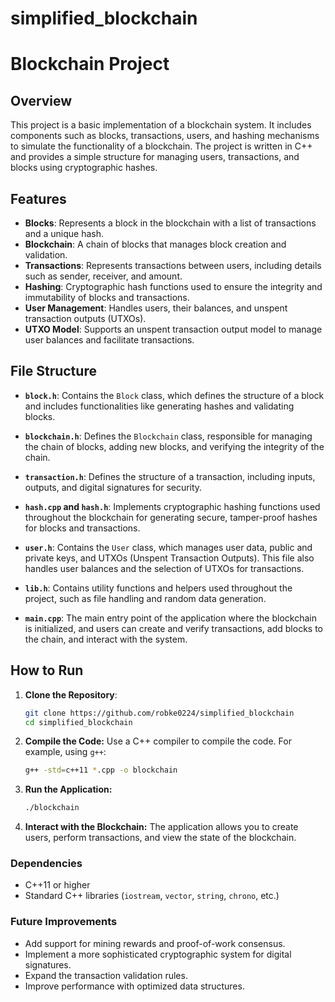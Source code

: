 # simplified_blockchain
# Blockchain Project

## Overview

This project is a basic implementation of a blockchain system. It includes components such as blocks, transactions, users, and hashing mechanisms to simulate the functionality of a blockchain. The project is written in C++ and provides a simple structure for managing users, transactions, and blocks using cryptographic hashes.

## Features

- **Blocks**: Represents a block in the blockchain with a list of transactions and a unique hash.
- **Blockchain**: A chain of blocks that manages block creation and validation.
- **Transactions**: Represents transactions between users, including details such as sender, receiver, and amount.
- **Hashing**: Cryptographic hash functions used to ensure the integrity and immutability of blocks and transactions.
- **User Management**: Handles users, their balances, and unspent transaction outputs (UTXOs).
- **UTXO Model**: Supports an unspent transaction output model to manage user balances and facilitate transactions.

## File Structure

- **`block.h`**: Contains the `Block` class, which defines the structure of a block and includes functionalities like generating hashes and validating blocks.
  
- **`blockchain.h`**: Defines the `Blockchain` class, responsible for managing the chain of blocks, adding new blocks, and verifying the integrity of the chain.

- **`transaction.h`**: Defines the structure of a transaction, including inputs, outputs, and digital signatures for security.

- **`hash.cpp` and `hash.h`**: Implements cryptographic hashing functions used throughout the blockchain for generating secure, tamper-proof hashes for blocks and transactions.

- **`user.h`**: Contains the `User` class, which manages user data, public and private keys, and UTXOs (Unspent Transaction Outputs). This file also handles user balances and the selection of UTXOs for transactions.

- **`lib.h`**: Contains utility functions and helpers used throughout the project, such as file handling and random data generation.

- **`main.cpp`**: The main entry point of the application where the blockchain is initialized, and users can create and verify transactions, add blocks to the chain, and interact with the system.

## How to Run

1. **Clone the Repository**: 
   ```bash
   git clone https://github.com/robke0224/simplified_blockchain
   cd simplified_blockchain
2. **Compile the Code:** Use a C++ compiler to compile the code. For example, using `g++`:

    ```bash
    g++ -std=c++11 *.cpp -o blockchain
    ```

3. **Run the Application:**

    ```bash
    ./blockchain
    ```

4. **Interact with the Blockchain:** The application allows you to create users, perform transactions, and view the state of the blockchain.

### Dependencies

- C++11 or higher
- Standard C++ libraries (`iostream`, `vector`, `string`, `chrono`, etc.)

### Future Improvements

- Add support for mining rewards and proof-of-work consensus.
- Implement a more sophisticated cryptographic system for digital signatures.
- Expand the transaction validation rules.
- Improve performance with optimized data structures.
